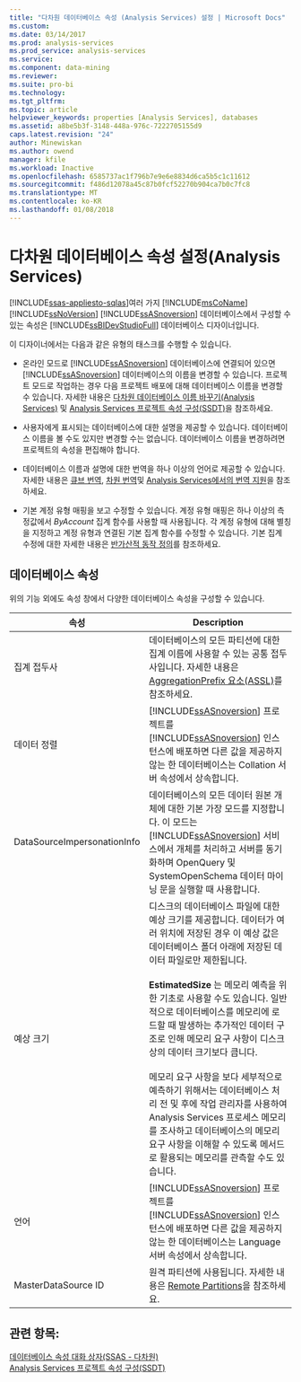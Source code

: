 ```yaml
---
title: "다차원 데이터베이스 속성 (Analysis Services) 설정 | Microsoft Docs"
ms.custom: 
ms.date: 03/14/2017
ms.prod: analysis-services
ms.prod_service: analysis-services
ms.service: 
ms.component: data-mining
ms.reviewer: 
ms.suite: pro-bi
ms.technology: 
ms.tgt_pltfrm: 
ms.topic: article
helpviewer_keywords: properties [Analysis Services], databases
ms.assetid: a8be5b3f-3148-448a-976c-7222705155d9
caps.latest.revision: "24"
author: Minewiskan
ms.author: owend
manager: kfile
ms.workload: Inactive
ms.openlocfilehash: 6585737ac1f796b7e9e6e8834d6ca5b5c1c11612
ms.sourcegitcommit: f486d12078a45c87b0fcf52270b904ca7b0c7fc8
ms.translationtype: MT
ms.contentlocale: ko-KR
ms.lasthandoff: 01/08/2018
---
```

# <a name="set-multidimensional-database-properties-analysis-services"></a>다차원 데이터베이스 속성 설정(Analysis Services)
[!INCLUDE[ssas-appliesto-sqlas](../../includes/ssas-appliesto-sqlas.md)]여러 가지 [!INCLUDE[msCoName](../../includes/msconame-md.md)] [!INCLUDE[ssNoVersion](../../includes/ssnoversion-md.md)] [!INCLUDE[ssASnoversion](../../includes/ssasnoversion-md.md)] 데이터베이스에서 구성할 수 있는 속성은 [!INCLUDE[ssBIDevStudioFull](../../includes/ssbidevstudiofull-md.md)] 데이터베이스 디자이너입니다.  
  
 이 디자이너에서는 다음과 같은 유형의 태스크를 수행할 수 있습니다.  
  
-   온라인 모드로 [!INCLUDE[ssASnoversion](../../includes/ssasnoversion-md.md)] 데이터베이스에 연결되어 있으면 [!INCLUDE[ssASnoversion](../../includes/ssasnoversion-md.md)] 데이터베이스의 이름을 변경할 수 있습니다. 프로젝트 모드로 작업하는 경우 다음 프로젝트 배포에 대해 데이터베이스 이름을 변경할 수 있습니다. 자세한 내용은 [다차원 데이터베이스 이름 바꾸기&#40;Analysis Services&#41;](../../analysis-services/multidimensional-models/rename-a-multidimensional-database-analysis-services.md) 및 [Analysis Services 프로젝트 속성 구성&#40;SSDT&#41;](../../analysis-services/multidimensional-models/configure-analysis-services-project-properties-ssdt.md)을 참조하세요.  
  
-   사용자에게 표시되는 데이터베이스에 대한 설명을 제공할 수 있습니다. 데이터베이스 이름을 볼 수도 있지만 변경할 수는 없습니다. 데이터베이스 이름을 변경하려면 프로젝트의 속성을 편집해야 합니다.  
  
-   데이터베이스 이름과 설명에 대한 번역을 하나 이상의 언어로 제공할 수 있습니다. 자세한 내용은 [큐브 번역](../../analysis-services/multidimensional-models-olap-logical-cube-objects/cube-translations.md), [차원 번역](../../analysis-services/multidimensional-models-olap-logical-dimension-objects/dimension-translations.md)및 [Analysis Services에서의 번역 지원](../../analysis-services/translation-support-in-analysis-services.md)을 참조하세요.  
  
-   기본 계정 유형 매핑을 보고 수정할 수 있습니다. 계정 유형 매핑은 하나 이상의 측정값에서 *ByAccount* 집계 함수를 사용할 때 사용됩니다. 각 계정 유형에 대해 별칭을 지정하고 계정 유형과 연결된 기본 집계 함수를 수정할 수 있습니다. 기본 집계 수정에 대한 자세한 내용은 [반가산적 동작 정의](../../analysis-services/multidimensional-models/define-semiadditive-behavior.md)를 참조하세요.  
  
## <a name="database-properties"></a>데이터베이스 속성  
 위의 기능 외에도 속성 창에서 다양한 데이터베이스 속성을 구성할 수 있습니다.  
  
|속성|Description|  
|--------------|-----------------|  
|집계 접두사|데이터베이스의 모든 파티션에 대한 집계 이름에 사용할 수 있는 공통 접두사입니다. 자세한 내용은 [AggregationPrefix 요소&#40;ASSL&#41;](../../analysis-services/scripting/properties/aggregationprefix-element-assl.md)를 참조하세요.|  
|데이터 정렬|[!INCLUDE[ssASnoversion](../../includes/ssasnoversion-md.md)] 프로젝트를 [!INCLUDE[ssASnoversion](../../includes/ssasnoversion-md.md)] 인스턴스에 배포하면 다른 값을 제공하지 않는 한 데이터베이스는 Collation 서버 속성에서 상속합니다.|  
|DataSourceImpersonationInfo|데이터베이스의 모든 데이터 원본 개체에 대한 기본 가장 모드를 지정합니다. 이 모드는 [!INCLUDE[ssASnoversion](../../includes/ssasnoversion-md.md)] 서비스에서 개체를 처리하고 서버를 동기화하며 OpenQuery 및 SystemOpenSchema 데이터 마이닝 문을 실행할 때 사용합니다.|  
|예상 크기|디스크의 데이터베이스 파일에 대한 예상 크기를 제공합니다. 데이터가 여러 위치에 저장된 경우 이 예상 값은 데이터베이스 폴더 아래에 저장된 데이터 파일로만 제한됩니다.<br /><br /> **EstimatedSize** 는 메모리 예측을 위한 기초로 사용할 수도 있습니다. 일반적으로 데이터베이스를 메모리에 로드할 때 발생하는 추가적인 데이터 구조로 인해 메모리 요구 사항이 디스크 상의 데이터 크기보다 큽니다.<br /><br /> 메모리 요구 사항을 보다 세부적으로 예측하기 위해서는 데이터베이스 처리 전 및 후에 작업 관리자를 사용하여 Analysis Services 프로세스 메모리를 조사하고 데이터베이스의 메모리 요구 사항을 이해할 수 있도록 메서드로 활용되는 메모리를 관측할 수도 있습니다.|  
|언어|[!INCLUDE[ssASnoversion](../../includes/ssasnoversion-md.md)] 프로젝트를 [!INCLUDE[ssASnoversion](../../includes/ssasnoversion-md.md)] 인스턴스에 배포하면 다른 값을 제공하지 않는 한 데이터베이스는 Language 서버 속성에서 상속합니다.|  
|MasterDataSource ID|원격 파티션에 사용됩니다. 자세한 내용은 [Remote Partitions](../../analysis-services/multidimensional-models-olap-logical-cube-objects/partitions-remote-partitions.md)을 참조하세요.|  
  
## <a name="see-also"></a>관련 항목:  
 [데이터베이스 속성 대화 상자&#40;SSAS - 다차원&#41;](http://msdn.microsoft.com/library/70f000b7-917f-4699-b142-7a0d13ff767c)   
 [Analysis Services 프로젝트 속성 구성&#40;SSDT&#41;](../../analysis-services/multidimensional-models/configure-analysis-services-project-properties-ssdt.md)  
  
  

